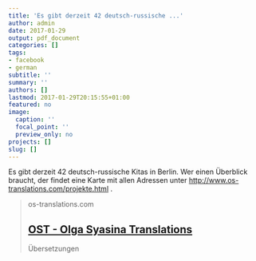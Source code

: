 ```yaml
---
title: 'Es gibt derzeit 42 deutsch-russische ...'
author: admin
date: 2017-01-29
output: pdf_document
categories: []
tags:
- facebook
- german
subtitle: ''
summary: ''
authors: []
lastmod: 2017-01-29T20:15:55+01:00
featured: no
image:
  caption: ''
  focal_point: ''
  preview_only: no
projects: []
slug: []
---
```

Es gibt derzeit 42 deutsch-russische Kitas in Berlin. Wer einen Überblick braucht, der findet eine Karte mit allen Adressen unter http://www.os-translations.com/projekte.html .
> os-translations.com
> ## [OST - Olga Syasina Translations](http://www.os-translations.com/projekte.html)
>
>Übersetzungen

